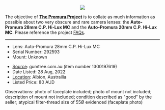 <p align="center">
   <img src="https://user-images.githubusercontent.com/110672536/183131595-afeb1dec-1c84-436c-9a50-90468f9ec3ec.png">
</p>

<p>
   The objective of <b><a href="https://github.com/martbetz/The-Promura-Project/blob/main/README.md">The Promura Project</a></b> is to collate as much information as possible about two very obscure and rare camera lenses: the <b>Auto-Promura 28mm C.P. Hi-Lux MC</b> and the <b>Auto-Promura 20mm C.P. Hi-Lux MC</b>. Please reference the project <a href="https://github.com/martbetz/The-Promura-Project/blob/main/FAQs.md">FAQs</a>.

---

- Lens: Auto-Promura 28mm C.P. Hi-Lux MC
- Serial Number: 292593
- Mount: Unknown

[]()

- [Source](https://www.gumtree.com.au/s-ad/albion/non-digital-cameras/auto-promura-c-p-hi-lux-1-2-8-f-28mm-wide-angle-camera-lens-80/1300197619?ref=ais): gumtree.com.au (item number 1300197619)
- Date Listed: 28 Aug, 2022
- [Location](https://www.google.co.uk/maps/place/Albion+QLD,+Australia/@-27.4333426,153.0427796,13z/data=!4m6!3m5!1s0x6b9159cccab5fe99:0x502a35af3de7e10!8m2!3d-27.4321115!4d153.0428584!16zL20vMDNwZHlm): Albion, Austrailia
- Listed Price: 80 AUD

[]()

Observations: photo of faceplate included; photo of mount not included; description of mount not included; condition described as "good" by the seller; atypical filter-thread size of 55Ø evidenced (faceplate photo)
